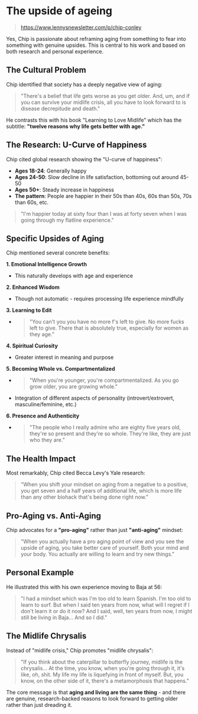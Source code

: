 # The upside of ageing
> https://www.lennysnewsletter.com/p/chip-conley

Yes, Chip is passionate about reframing aging from something to fear into something with genuine upsides. This is central to his work and based on both research and personal experience.

## The Cultural Problem

Chip identified that society has a deeply negative view of aging:

> "There's a belief that life gets worse as you get older. And, um, and if you can survive your midlife crisis, all you have to look forward to is disease decrepitude and death."

He contrasts this with his book "Learning to Love Midlife" which has the subtitle: **"twelve reasons why life gets better with age."**

## The Research: U-Curve of Happiness

Chip cited global research showing the "U-curve of happiness":

- **Ages 18-24**: Generally happy
- **Ages 24-50**: Slow decline in life satisfaction, bottoming out around 45-50
- **Ages 50+**: Steady increase in happiness
- **The pattern**: People are happier in their 50s than 40s, 60s than 50s, 70s than 60s, etc.

> "I'm happier today at sixty four than I was at forty seven when I was going through my flatline experience."

## Specific Upsides of Aging

Chip mentioned several concrete benefits:

**1. Emotional Intelligence Growth**
- This naturally develops with age and experience

**2. Enhanced Wisdom** 
- Though not automatic - requires processing life experience mindfully

**3. Learning to Edit**
- > "You can't you you have no more f's left to give. No more fucks left to give. There that is absolutely true, especially for women as they age."

**4. Spiritual Curiosity**
- Greater interest in meaning and purpose

**5. Becoming Whole vs. Compartmentalized**
- > "When you're younger, you're compartmentalized. As you go grow older, you are growing whole."
- Integration of different aspects of personality (introvert/extrovert, masculine/feminine, etc.)

**6. Presence and Authenticity**
- > "The people who I really admire who are eighty five years old, they're so present and they're so whole. They're like, they are just who they are."

## The Health Impact

Most remarkably, Chip cited Becca Levy's Yale research:

> "When you shift your mindset on aging from a negative to a positive, you get seven and a half years of additional life, which is more life than any other biohack that's being done right now."

## Pro-Aging vs. Anti-Aging

Chip advocates for a **"pro-aging"** rather than just **"anti-aging"** mindset:

> "When you actually have a pro aging point of view and you see the upside of aging, you take better care of yourself. Both your mind and your body. You actually are willing to learn and try new things."

## Personal Example

He illustrated this with his own experience moving to Baja at 56:

> "I had a mindset which was I'm too old to learn Spanish. I'm too old to learn to surf. But when I said ten years from now, what will I regret if I don't learn it or do it now? And I said, well, ten years from now, I might still be living in Baja... And so I did."

## The Midlife Chrysalis

Instead of "midlife crisis," Chip promotes "midlife chrysalis":

> "If you think about the caterpillar to butterfly journey, midlife is the chrysalis... At the time, you know, when you're going through it, it's like, oh, shit. My life my life is liquefying in front of myself. But, you know, on the other side of it, there's a metamorphosis that happens."

The core message is that **aging and living are the same thing** - and there are genuine, research-backed reasons to look forward to getting older rather than just dreading it.